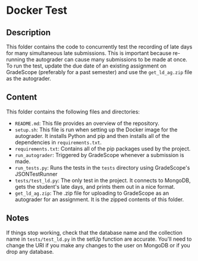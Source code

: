 # Docker Test

## Description

This folder contains the code to concurrently test the 
recording of late days for many simultaneous late submissions.
This is important because re-running the autograder can cause
many submissions to be made at once. To run the test, 
update the due date of an existing assignment on GradeScope 
(preferably for a past semester) and use the `get_ld_ag.zip` file
as the autograder.

## Content

This folder contains the following files and directories:

- `README.md`: This file provides an overview of the repository.
- `setup.sh`: This file is run when setting up the Docker image for the autograder. It installs Python and pip and then installs all of the dependencies in `requirements.txt`.
- `requirements.txt`: Contains all of the pip packages used by the project.
- `run_autograder`: Triggered by GradeScope whenever a submission is made.
- `run_tests.py`: Runs the tests in the `tests` directory using GradeScope's JSONTestRunner
- `tests/test_ld.py`: The only test in the project. It connects to MongoDB, gets the student's late days, and prints them out in a nice format.
- `get_ld_ag.zip`: The .zip file for uploading to GradeScope as an autograder for an assignment. It is the zipped contents of this folder.

## Notes

If things stop working, check that the database name and the collection name 
in `tests/test_ld.py` in the setUp function are accurate. You'll need to change 
the URI if you make any changes to the user on MongoDB or if you drop 
any database.
